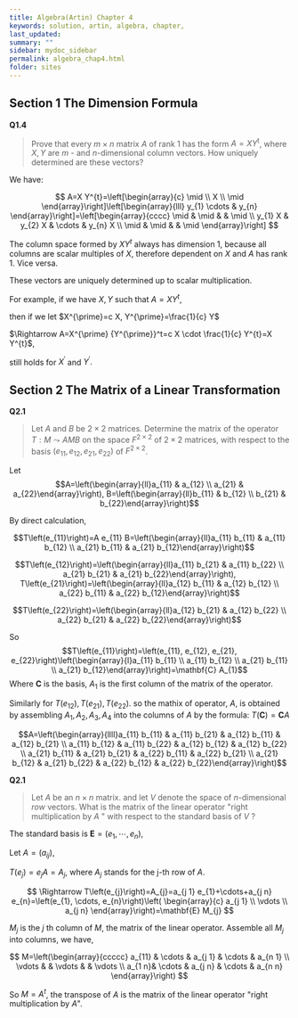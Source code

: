 ```yaml
---
title: Algebra(Artin) Chapter 4
keywords: solution, artin, algebra, chapter,
last_updated: 
summary: ""
sidebar: mydoc_sidebar
permalink: algebra_chap4.html
folder: sites
---
```


<script>
MathJax = {
  tex: {
    inlineMath: [['$', '$'], ['\\(', '\\)']]
  },
  svg: {
    fontCache: 'global'
  }
};
</script>
<script type="text/javascript" id="MathJax-script" async
  src="https://cdn.jsdelivr.net/npm/mathjax@3/es5/tex-svg.js">
</script>


## Section 1 The Dimension Formula
**Q1.4**

> Prove that every $m \times n$ matrix $A$ of rank 1 has the form $A=X Y^{\mathrm{t}}$, where $X, Y$ are $m$ - and $n$-dimensional column vectors. How uniquely determined are these vectors?

We have:

$$
A=X Y^{t}=\left[\begin{array}{c}
\mid \\
X \\
\mid
\end{array}\right]\left[\begin{array}{lll}
y_{1} \cdots & y_{n}
\end{array}\right]=\left[\begin{array}{cccc}
\mid & \mid & & \mid \\
y_{1} X & y_{2} X & \cdots & y_{n} X \\
\mid & \mid & & \mid
\end{array}\right]
$$

The column space formed by $X Y^t$ always has dimension 1, because all columns are scalar multiples of $X,$ therefore dependent on $X$ and $A$ has rank 1. Vice versa.

These vectors are uniquely determined up to scalar multiplication. 

For example, if we have $X, Y$ such that $A=X Y^t$, 

then if we let $X^{\prime}=c X, Y^{\prime}=\frac{1}{c} Y$ 

$\Rightarrow A=X^{\prime} {Y^{\prime}}^t=c X \cdot \frac{1}{c} Y^{t}=X Y^{t}$, 

still holds for $X^{\prime}$ and $Y^{\prime}.$

## Section 2 The Matrix of a Linear Transformation
**Q2.1**

> Let $A$ and $B$ be $2 \times 2$ matrices. Determine the matrix of the operator $T: M \leadsto A M B$ on the space $F^{2 \times 2}$ of $2 \times 2$ matrices, with respect to the basis $\left(e_{11}, e_{12}, e_{21}, e_{22}\right)$ of $F^{2 \times 2}$.

Let $$A=\left(\begin{array}{ll}a_{11} & a_{12} \\ a_{21} & a_{22}\end{array}\right), B=\left(\begin{array}{ll}b_{11} & b_{12} \\ b_{21} & b_{22}\end{array}\right)$$

By direct calculation, 

$$T\left(e_{11}\right)=A e_{11} B=\left(\begin{array}{ll}a_{11} b_{11} & a_{11} b_{12} \\ a_{21} b_{11} & a_{21} b_{12}\end{array}\right)$$

$$T\left(e_{12}\right)=\left(\begin{array}{ll}a_{11} b_{21} & a_{11} b_{22} \\ a_{21} b_{21} & a_{21} b_{22}\end{array}\right), T\left(e_{21}\right)=\left(\begin{array}{ll}a_{12} b_{11} & a_{12} b_{12} \\ a_{22} b_{11} & a_{22} b_{12}\end{array}\right)$$

$$T\left(e_{22}\right)=\left(\begin{array}{ll}a_{12} b_{21} & a_{12} b_{22} \\ a_{22} b_{21} & a_{22} b_{22}\end{array}\right)$$

So $$T\left(e_{11}\right)=\left(e_{11}, e_{12}, e_{21}, e_{22}\right)\left(\begin{array}{l}a_{11} b_{11} \\ a_{11} b_{12} \\ a_{21} b_{11} \\ a_{21} b_{12}\end{array}\right)=\mathbf{C} A_{1}$$
Where $\mathbf{C}$ is the basis, $A_{1}$ is the first column of the matrix of the operator.

Similarly for $T\left(e_{12}\right),T\left(e_{21}\right),T\left(e_{22}\right)$. so the mathix of operator, $A$, is obtained by assembling $A_1,A_2,A_3,A_4$ into the columns of $A$ by the formula: $T(\mathbf{C})=\mathbf{C}A$

$$A=\left(\begin{array}{llll}a_{11} b_{11} & a_{11} b_{21} & a_{12} b_{11} & a_{12} b_{21} \\ a_{11} b_{12} & a_{11} b_{22} & a_{12} b_{12} & a_{12} b_{22} \\ a_{21} b_{11} & a_{21} b_{21} & a_{22} b_{11} & a_{22} b_{21} \\ a_{21} b_{12} & a_{21} b_{22} & a_{22} b_{12} & a_{22} b_{22}\end{array}\right)$$

**Q2.1**

> Let $A$ be an $n \times n$ matrix. and let $V$ denote the space of $n$-dimensional *row* vectors. What is the matrix of the linear operator "right multiplication by $A$ " with respect to the standard basis of $V$ ?

The standard basis is $\mathbf{E}=\left(e_{1}, \cdots, e_{n}\right)$, 

Let $A=\left(a_{i j}\right)$,

$T\left(e_{j}\right)=e_{j} A=A_{j}$, where $A_{j}$ stands for the j-th row of $A$.

$$
\Rightarrow T\left(e_{j}\right)=A_{j}=a_{j 1} e_{1}+\cdots+a_{j n} e_{n}=\left(e_{1}, \cdots, e_{n}\right)\left(
\begin{array}{c}
a_{j 1} \\
\vdots \\
a_{j n}
\end{array}\right)=\mathbf{E} M_{j}
$$

$M_{j}$ is the $j$ th column of $M$, the matrix of the linear operator.
Assemble all $M_{j}$ into columns, we have,

$$
M=\left(\begin{array}{ccccc}
a_{11} & \cdots & a_{j 1} & \cdots & a_{n 1} \\
\vdots & & \vdots & & \vdots \\
a_{1 n}& \cdots & a_{j n} & \cdots & a_{n n}
\end{array}\right)
$$

So $M=A^t$, the transpose of $A$ is the matrix of the linear operator "right multiplication by $A$".
